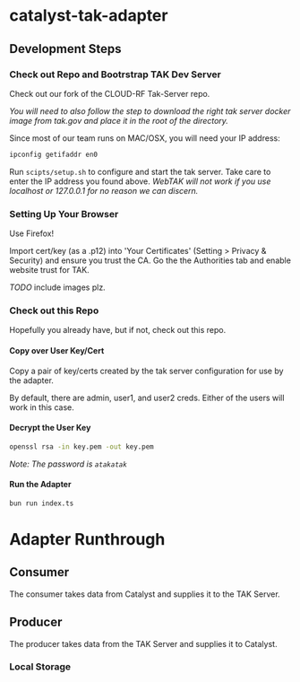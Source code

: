 # catalyst-tak-adapter


## Development Steps

### Check out Repo and Bootrstrap TAK Dev Server

Check out our fork of the CLOUD-RF Tak-Server repo.

*You will need to also follow the step to download the right tak server docker image from tak.gov and place it in the root of the directory.*

Since most of our team runs on MAC/OSX, you will need your IP address:

```bash
ipconfig getifaddr en0
```

Run `scipts/setup.sh` to configure and start the tak server. Take care to enter the IP address you found above.
*WebTAK will not work if you use localhost or 127.0.0.1 for no reason we can discern.*

### Setting Up Your Browser
Use Firefox!

Import cert/key (as a .p12) into 'Your Certificates' (Setting > Privacy & Security) and ensure you trust the CA.
Go the the Authorities tab and enable website trust for TAK.

*TODO* include images plz.

### Check out this Repo
Hopefully you already have, but if not, check out this repo.

#### Copy over User Key/Cert

Copy a pair of key/certs created by the tak server configuration for use by the adapter.

By default, there are admin, user1, and user2 creds. Either of the users will work in this case.

#### Decrypt the User Key

```bash
openssl rsa -in key.pem -out key.pem
```
*Note: The password is `atakatak`*

#### Run the Adapter

```bash
bun run index.ts
```

# Adapter Runthrough

## Consumer

The consumer takes data from Catalyst and supplies it to the TAK Server.

## Producer

The producer takes data from the TAK Server and supplies it to Catalyst.

### Local Storage



